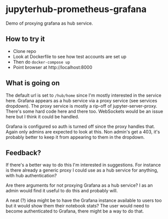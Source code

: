 
# jupyterhub-prometheus-grafana

Demo of proxying grafana as hub service.

## How to try it

* Clone repo
* Look at Dockerfile to see how test accounts are set up
* Then do `docker-compose up`
* Point browser at http://localhost:8000

## What is going on

The default url is set to `/hub/home` since I'm mostly interested in the service here.
Grafana appears as a hub service via a proxy service (see services dropdown).
The proxy service is mostly a rip-off of jupyter-server-proxy.
There's some hard code here and there too.
WebSockets would be an issue here but I think it could be handled.

Grafana is configured so auth is turned off since the proxy handles that.
Again only admins are expected to look at this.
Non admin's get a 403, it's probably better to keep it from appearing to them in the dropdown.

## Feedback?

If there's a better way to do this I'm interested in suggestions.
For instance is there already a generic proxy I could use as a hub service for anything, with hub authentication?

Are there arguments for not proxying Grafana as a hub service?
I as an admin would find it useful to do this and probably will.

A neat (?) idea might be to have the Grafana instance available to users too but it would show them their notebook stats?
The user would need to become authenticated to Grafana, there might be a way to do that.
